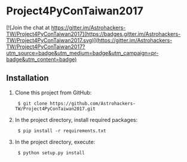 # Project4PyConTaiwan2017

[![Join the chat at https://gitter.im/Astrohackers-TW/Project4PyConTaiwan2017](https://badges.gitter.im/Astrohackers-TW/Project4PyConTaiwan2017.svg)](https://gitter.im/Astrohackers-TW/Project4PyConTaiwan2017?utm_source=badge&utm_medium=badge&utm_campaign=pr-badge&utm_content=badge)

Installation
------------
1. Clone this project from GitHub:

        $ git clone https://github.com/Astrohackers-TW/Project4PyConTaiwan2017.git

2. In the project directory, install required packages:

        $ pip install -r requirements.txt

3. In the project directory, execute:

        $ python setup.py install
